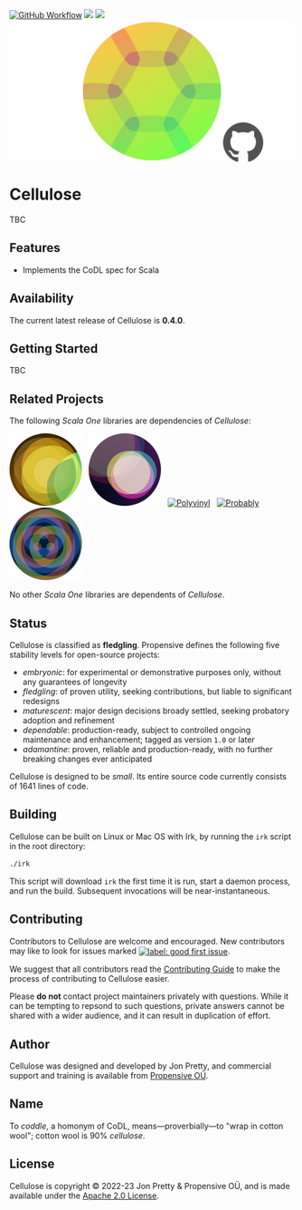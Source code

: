 [<img alt="GitHub Workflow" src="https://img.shields.io/github/workflow/status/propensive/cellulose/Build/main?style=for-the-badge" height="24">](https://github.com/propensive/cellulose/actions)
[<img src="https://img.shields.io/maven-central/v/com.propensive/cellulose-core?color=2465cd&style=for-the-badge" height="24">](https://search.maven.org/artifact/com.propensive/cellulose-core)
[<img src="https://img.shields.io/discord/633198088311537684?color=8899f7&label=DISCORD&style=for-the-badge" height="24">](https://discord.gg/7b6mpF6Qcf)
<img src="/doc/images/github.png" valign="middle">

# Cellulose

TBC

## Features

- Implements the CoDL spec for Scala


## Availability

The current latest release of Cellulose is __0.4.0__.

## Getting Started

TBC


## Related Projects

The following _Scala One_ libraries are dependencies of _Cellulose_:

[![Eucalyptus](https://github.com/propensive/eucalyptus/raw/main/doc/images/128x128.png)](https://github.com/propensive/eucalyptus/) &nbsp; [![Gossamer](https://github.com/propensive/gossamer/raw/main/doc/images/128x128.png)](https://github.com/propensive/gossamer/) &nbsp; [![Polyvinyl](https://github.com/propensive/polyvinyl/raw/main/doc/images/128x128.png)](https://github.com/propensive/polyvinyl/) &nbsp; [![Probably](https://github.com/propensive/probably/raw/main/doc/images/128x128.png)](https://github.com/propensive/probably/) &nbsp; [![Dissonance](https://github.com/propensive/dissonance/raw/main/doc/images/128x128.png)](https://github.com/propensive/dissonance/) &nbsp;

No other _Scala One_ libraries are dependents of _Cellulose_.

## Status

Cellulose is classified as __fledgling__. Propensive defines the following five stability levels for open-source projects:

- _embryonic_: for experimental or demonstrative purposes only, without any guarantees of longevity
- _fledgling_: of proven utility, seeking contributions, but liable to significant redesigns
- _maturescent_: major design decisions broady settled, seeking probatory adoption and refinement
- _dependable_: production-ready, subject to controlled ongoing maintenance and enhancement; tagged as version `1.0` or later
- _adamantine_: proven, reliable and production-ready, with no further breaking changes ever anticipated

Cellulose is designed to be _small_. Its entire source code currently consists of 1641 lines of code.

## Building

Cellulose can be built on Linux or Mac OS with Irk, by running the `irk` script in the root directory:
```sh
./irk
```

This script will download `irk` the first time it is run, start a daemon process, and run the build. Subsequent
invocations will be near-instantaneous.

## Contributing

Contributors to Cellulose are welcome and encouraged. New contributors may like to look for issues marked
<a href="https://github.com/propensive/cellulose/labels/good%20first%20issue"><img alt="label: good first issue"
src="https://img.shields.io/badge/-good%20first%20issue-67b6d0.svg" valign="middle"></a>.

We suggest that all contributors read the [Contributing Guide](/contributing.md) to make the process of
contributing to Cellulose easier.

Please __do not__ contact project maintainers privately with questions. While it can be tempting to repsond to
such questions, private answers cannot be shared with a wider audience, and it can result in duplication of
effort.

## Author

Cellulose was designed and developed by Jon Pretty, and commercial support and training is available from
[Propensive O&Uuml;](https://propensive.com/).



## Name

To _coddle_, a homonym of CoDL, means—proverbially—to "wrap in cotton wool"; cotton wool is 90%
_cellulose_.

## License

Cellulose is copyright &copy; 2022-23 Jon Pretty & Propensive O&Uuml;, and is made available under the
[Apache 2.0 License](/license.md).
